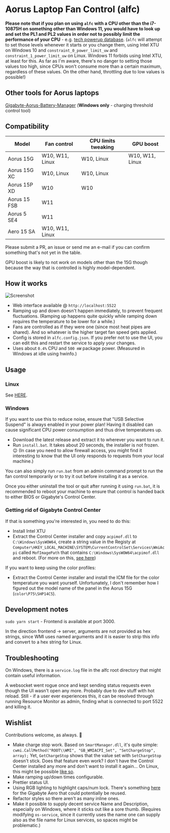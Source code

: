 # Aorus Laptop Fan Control (alfc)

**Please note that if you plan on using `alfc` with a CPU other than the i7-10875H on something other than Windows 11, you would have to look up and set the PL1 and PL2 values in order not to possibly limit the performance of your CPU** - e.g. [tech powerup database](https://www.techpowerup.com/cpu-specs/core-i7-10875h.c2277). (`alfc` will attempt to set those levels whenever it starts or you change them, using Intel XTU on Windows 10 and `constraint_0_power_limit_uw` and `constraint_1_power_limit_uw` on Linux. Windows 11 forbids using Intel XTU, at least for this. As far as I'm aware, there's no danger to setting those values too high, since CPUs won't consume more than a certain maximum, regardless of these values. On the other hand, throttling due to low values is possible!)

## Other tools for Aorus laptops

[Gigabyte-Aorus-Battery-Manager](https://github.com/lxmoonlily/Gigabyte-Aorus-Battery-Manager) (**Windows only** - charging threshold control tool)

## Compatibility

| Model        | Fan control      | CPU limits tweaking | GPU boost        |
|--------------|------------------|---------------------|------------------|
| Aorus 15G    | W10, W11, Linux  | W10, Linux          | W10, W11, Linux  |
| Aorus 15G XC | W10, Linux       | W10, Linux          |                  |
| Aorus 15P XD | W10              | W10                 |                  |
| Aorus 15 FSB | W11              |                     |                  |
| Aorus 5 SE4  | W11              |                     |                  |
| Aero 15 SA   | W10, W11, Linux  |                     |                  |


Please submit a PR, an issue or send me an e-mail if you can confirm something that's not yet in the table.

GPU boost is likely to not work on models other than the 15G though because the way that is controlled is highly model-dependent.

## How it works

![Screenshot](/assets/screenshot.png?raw=true)

- Web interface available @ `http://localhost:5522`
- Ramping up and down doesn't happen immediately, to prevent frequent fluctuations.
(Ramping up happens quite quickly while ramping down requires the temperature to
be lower for a while.)
- Fans are controlled as if they were one (since most heat pipes are shared). And so
whatever is the higher target fan speed gets applied.
- Config is stored in `alfc.config.json`. If you prefer not to use the UI, you can
edit this and restart the service to apply your changes.
- Uses about `0.4%` CPU and `500 mW` package power. (Measured in Windows at idle
using hwinfo.)

## Usage

### Linux

See [HERE](./LINUX.md).

### Windows

If you want to use this to reduce noise, ensure that "USB Selective Suspend"
is always enabled in your power plan! Having it disabled can cause significant CPU
power consumption and thus drive temperatures up.

- Download the latest release and extract it to wherever you want to run it.
- Run `install.bat`. It takes about 20 seconds, the installer is not frozen. 😉
(In case you need to allow firewall access, you might find it interesting to know that
the UI only responds to requests from your local machine.)

You can also simply run `run.bat` from an admin command prompt to run the fan
control temporarily or to try it out before installing it as a service.

Once you either uninstall the tool or quit after running it using `run.bat`, it
is recommended to reboot your machine to ensure that control is handed back to
either BIOS or Gigabyte's Control Center.

### Getting rid of Gigabyte Control Center

If that is something you're interested in, you need to do this:

- Install Intel XTU
- Extract the Control Center installer and copy `acpimof.dll` to `C:\Windows\SysWOW64`,
create a string value in the Registy at
`Computer\HKEY_LOCAL_MACHINE\SYSTEM\CurrentControlSet\Services\WmiAcpi` called `MofImagePath`
that contains `C:\Windows\SysWOW64\acpimof.dll` and reboot. (For more on this, [see here](https://docs.microsoft.com/en-us/samples/microsoft/windows-driver-samples/wmi-acpi-sample/))

If you want to keep using the color profiles:

- Extract the Control Center installer and install the ICM file for the color temperature you
want yourself. Unfortunately, I don't remember how I figured out the model name of the panel in the Aorus 15G (`color\P75\SHP14C5`).

## Development notes

`sudo yarn start` - Frontend is available at port 3000.

In the direction frontend -> server, arguments are not provided as hex strings, since
WMI uses named arguments and it is easier to strip this info and convert to a
hex string for Linux.

## Troubleshooting

On Windows, there is a `service.log` file in the alfc root directory that might contain useful information.

A websocket went rogue once and kept sending status requests even though the UI wasn't open
any more. Probably due to dev stuff with hot reload. Still - if a user ever experiences this,
it can be resolved through running Resource Monitor as admin, finding what is connected
to port 5522 and killing it.

## Wishlist

Contributions welcome, as always. 🙂

- Make charge stop work. Based on `SmartManager.dll`, it's quite simple:
`cwmi.CallMethod("ROOT\\WMI", "GB_WMIACPI_Set", "SetChargeStop", array);`
Yet, `GetChargeStop` shows that the value set with `SetChargeStop` doesn't stick.
Does that feature even work? I don't have the Control Center installed any more and don't
want to install it again...
On Linux, this might be possible [like so](https://askubuntu.com/a/1211506).
- Make ramping up/down times configurable.
- Prettier status UI.
- Using RGB lighting to highlight caps/num lock. There's something [here](https://gitlab.com/wtwrp/aeroctl/-/tree/master/Samples/AeroCtl.Rgb.LockKeys)
for the Gigabyte Aero that could potentially be reused.
- Refactor styles so there aren't as many inline ones.
- Make it possible to supply decent service Name and Description, especially on Windows, where it
sticks out like a sore thumb. (Requires modifying `os-service`, since it currently uses the name one
can supply also as the file name for Linux services, so spaces might be problematic.)

